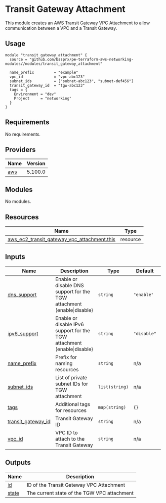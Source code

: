 # Transit Gateway Attachment

This module creates an AWS Transit Gateway VPC Attachment to allow communication between a VPC and a Transit Gateway.

## Usage

```hcl
module "transit_gateway_attachment" {
  source = "github.com/bssprx/pe-terraform-aws-networking-modules//modules/transit_gateway_attachment"

  name_prefix         = "example"
  vpc_id              = "vpc-abc123"
  subnet_ids          = ["subnet-abc123", "subnet-def456"]
  transit_gateway_id  = "tgw-abc123"
  tags = {
    Environment = "dev"
    Project     = "networking"
  }
}
```
<!-- BEGIN_TF_DOCS -->
## Requirements

No requirements.

## Providers

| Name | Version |
|------|---------|
| <a name="provider_aws"></a> [aws](#provider\_aws) | 5.100.0 |

## Modules

No modules.

## Resources

| Name | Type |
|------|------|
| [aws_ec2_transit_gateway_vpc_attachment.this](https://registry.terraform.io/providers/hashicorp/aws/latest/docs/resources/ec2_transit_gateway_vpc_attachment) | resource |

## Inputs

| Name | Description | Type | Default | Required |
|------|-------------|------|---------|:--------:|
| <a name="input_dns_support"></a> [dns\_support](#input\_dns\_support) | Enable or disable DNS support for the TGW attachment (enable\|disable) | `string` | `"enable"` | no |
| <a name="input_ipv6_support"></a> [ipv6\_support](#input\_ipv6\_support) | Enable or disable IPv6 support for the TGW attachment (enable\|disable) | `string` | `"disable"` | no |
| <a name="input_name_prefix"></a> [name\_prefix](#input\_name\_prefix) | Prefix for naming resources | `string` | n/a | yes |
| <a name="input_subnet_ids"></a> [subnet\_ids](#input\_subnet\_ids) | List of private subnet IDs for TGW attachment | `list(string)` | n/a | yes |
| <a name="input_tags"></a> [tags](#input\_tags) | Additional tags for resources | `map(string)` | `{}` | no |
| <a name="input_transit_gateway_id"></a> [transit\_gateway\_id](#input\_transit\_gateway\_id) | Transit Gateway ID | `string` | n/a | yes |
| <a name="input_vpc_id"></a> [vpc\_id](#input\_vpc\_id) | VPC ID to attach to the Transit Gateway | `string` | n/a | yes |

## Outputs

| Name | Description |
|------|-------------|
| <a name="output_id"></a> [id](#output\_id) | ID of the Transit Gateway VPC Attachment |
| <a name="output_state"></a> [state](#output\_state) | The current state of the TGW VPC attachment |
<!-- END_TF_DOCS -->